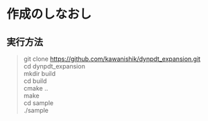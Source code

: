 # 作成のしなおし

## 実行方法
> git clone https://github.com/kawanishik/dynpdt_expansion.git<br>
> cd dynpdt_expansion<br>
> mkdir build<br>
> cd build<br>
> cmake ..<br>
> make<br>
> cd sample<br>
> ./sample

